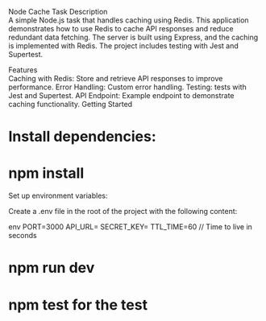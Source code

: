 Node Cache Task
Description <br>
A simple Node.js task that handles caching using Redis. This application demonstrates how to use Redis to cache API responses and reduce redundant data fetching. The server is built using Express, and the caching is implemented with Redis. The project includes testing with Jest and Supertest.

Features <br>
Caching with Redis: Store and retrieve API responses to improve performance.
Error Handling: Custom error handling.
Testing: tests with Jest and Supertest.
API Endpoint: Example endpoint to demonstrate caching functionality.
Getting Started

# Install dependencies:

# npm install

Set up environment variables:

Create a .env file in the root of the project with the following content:

env
PORT=3000
API_URL=<Your API URL>
SECRET_KEY=<Your API Key>
TTL_TIME=60 // Time to live in seconds

# npm run dev

# npm test for the test
